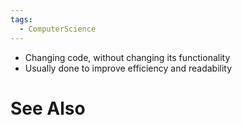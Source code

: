 ```yaml
---
tags:
  - ComputerScience
---
```

- Changing code, without changing its functionality
- Usually done to improve efficiency and readability

# See Also